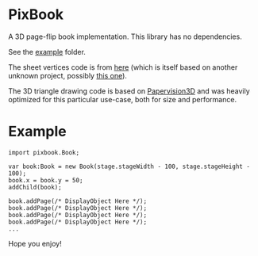 # PixBook

A 3D page-flip book implementation.
This library has no dependencies.

See the [example](example/) folder.

The sheet vertices code is from [here](https://github.com/nudoru/Paper-Flip-AS3) (which is itself based on another unknown project, possibly [this one](https://github.com/danro/pv3d-pageflip-as3)).

The 3D triangle drawing code is based on [Papervision3D](https://code.google.com/p/papervision3d/) and was heavily optimized for this particular use-case, both for size and performance.

# Example

	import pixbook.Book;
	
	var book:Book = new Book(stage.stageWidth - 100, stage.stageHeight - 100);
	book.x = book.y = 50;
	addChild(book);
	
	book.addPage(/* DisplayObject Here */);
	book.addPage(/* DisplayObject Here */);
	book.addPage(/* DisplayObject Here */);
	book.addPage(/* DisplayObject Here */);
	...

Hope you enjoy!
